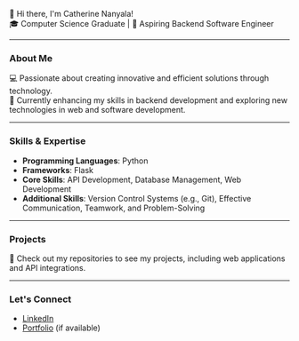 👋 Hi there, I'm Catherine Nanyala!  
🎓 Computer Science Graduate | 🌟 Aspiring Backend Software Engineer  

---

### About Me
💻 Passionate about creating innovative and efficient solutions through technology.  
🌱 Currently enhancing my skills in backend development and exploring new technologies in web and software development.  

---

### Skills & Expertise
- **Programming Languages**: Python  
- **Frameworks**: Flask  
- **Core Skills**: API Development, Database Management, Web Development  
- **Additional Skills**: Version Control Systems (e.g., Git), Effective Communication, Teamwork, and Problem-Solving  

---

### Projects
🚀 Check out my repositories to see my projects, including web applications and API integrations.  

---

### Let's Connect
  - [LinkedIn](linkedin.com/in/catherine-nanyala-55676b311)  
- [Portfolio](https://your-portfolio-link.com) (if available)  


